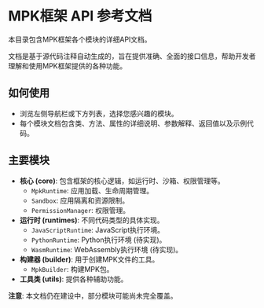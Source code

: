 # MPK框架 API 参考文档

本目录包含MPK框架各个模块的详细API文档。

文档是基于源代码注释自动生成的，旨在提供准确、全面的接口信息，帮助开发者理解和使用MPK框架提供的各种功能。

## 如何使用

- 浏览左侧导航栏或下方列表，选择您感兴趣的模块。
- 每个模块文档包含类、方法、属性的详细说明、参数解释、返回值以及示例代码。

## 主要模块

- **核心 (core)**: 包含框架的核心逻辑，如运行时、沙箱、权限管理等。
  - `MpkRuntime`: 应用加载、生命周期管理。
  - `Sandbox`: 应用隔离和资源限制。
  - `PermissionManager`: 权限管理。
- **运行时 (runtimes)**: 不同代码类型的具体实现。
  - `JavaScriptRuntime`: JavaScript执行环境。
  - `PythonRuntime`: Python执行环境 (待实现)。
  - `WasmRuntime`: WebAssembly执行环境 (待实现)。
- **构建器 (builder)**: 用于创建MPK文件的工具。
  - `MpkBuilder`: 构建MPK包。
- **工具类 (utils)**: 提供各种辅助功能。

**注意**: 本文档仍在建设中，部分模块可能尚未完全覆盖。 